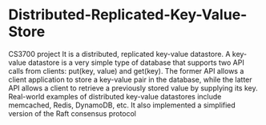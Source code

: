 # Distributed-Replicated-Key-Value-Store
CS3700 project
It is a distributed, replicated key-value datastore. A key-value datastore is a very simple type of database that supports two API calls from clients: put(key, value) and get(key). The former API allows a client application to store a key-value pair in the database, while the latter API allows a client to retrieve a previously stored value by supplying its key. Real-world examples of distributed key-value datastores include memcached, Redis, DynamoDB, etc.
It also implemented a simplified version of the Raft consensus protocol
